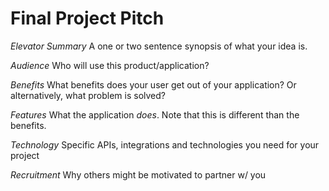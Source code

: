 # Final Project Pitch

*Elevator Summary*
A one or two sentence synopsis of what your idea is.

*Audience*
Who will use this product/application?

*Benefits*
What benefits does your user get out of your application? Or alternatively, what problem is solved?

*Features*
What the application _does_. Note that this is different than the benefits.

*Technology*
Specific APIs, integrations and technologies you need for your project

*Recruitment*
Why others might be motivated to  partner w/ you